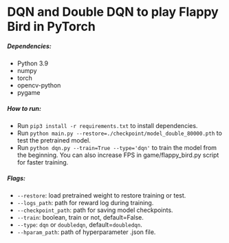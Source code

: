 # DQN and Double DQN to play Flappy Bird in PyTorch

##### Dependencies:
* Python 3.9
* numpy
* torch
* opencv-python
* pygame


##### How to run:
* Run `pip3 install -r requirements.txt` to install dependencies.
* Run `python main.py --restore=./checkpoint/model_double_80000.pth` to test the pretrained model.
* Run `python dqn.py --train=True --type='dqn'` to train the model from the beginning. You can also increase FPS in game/flappy_bird.py script for faster training.

##### Flags:
* `--restore`: load pretrained weight to restore training or test.
* `--logs_path`: path for reward log during training.
* `--checkpoint_path`: path for saving model checkpoints.
* `--train`: boolean, train or not, default=False.
* `--type`: `dqn` or `doubledqn`, default=`doubledqn`.
* `--hparam_path`: path of hyperparameter .json file.


